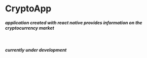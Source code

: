 # CryptoApp

<h5>application created with react native provides information on the cryptocurrency market<h5/> </br> 
<p>currently under development</p>
